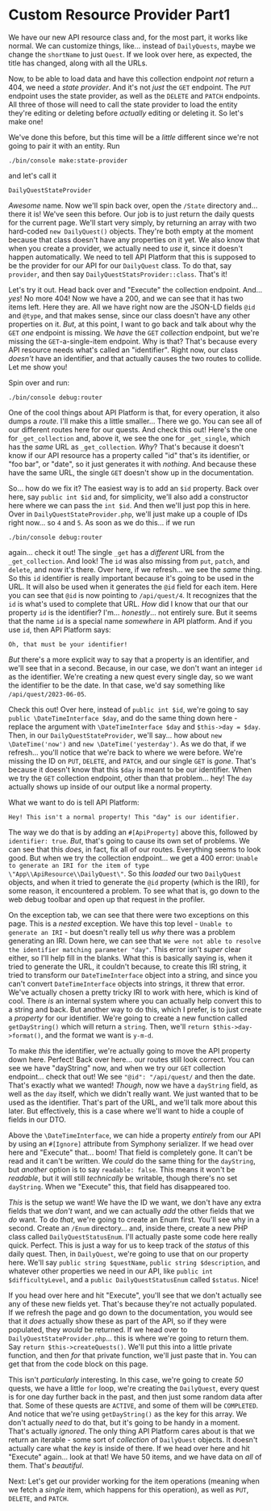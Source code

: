 # Custom Resource Provider Part1

We have our new API resource class and, for the most part, it works like normal. We can customize things, like... instead of `DailyQuests`, maybe we change the `shortName` to just `Quest`. If we look over here, as expected, the title has changed, along with all the URLs.

Now, to be able to load data and have this collection endpoint *not* return a 404, we need a *state provider*. And it's not *just* the `GET` endpoint. The `PUT` endpoint uses the state provider, as well as the `DELETE` and `PATCH` endpoints. All three of those will need to call the state provider to load the entity they're editing or deleting before *actually* editing or deleting it. So let's make one! 

We've done this before, but this time will be a *little* different since we're not going to pair it with an entity. Run

```terminal
./bin/console make:state-provider
```

and let's call it

```terminal
DailyQuestStateProvider
```

*Awesome* name. Now we'll spin back over, open the `/State` directory and... there it is! We've seen this before. Our job is to just return the daily quests for the current page. We'll start very simply, by returning an array with two hard-coded `new DailyQuest()` objects. They're both empty at the moment because that class doesn't have any properties on it yet. We also know that when you create a provider, we actually need to *use* it, since it doesn't happen automatically. We need to tell API Platform that this is supposed to be the provider for our API for our `DailyQuest` class. To do that, say `provider`, and then say `DailyQuestStatsProvider::class`. That's it!

Let's try it out. Head back over and "Execute" the collection endpoint. And... *yes*! No more 404! Now we have a 200, and we can see that it has two items left. Here they are. All we have right now are the JSON-LD fields `@id` and `@type`, and that makes sense, since our class doesn't have any other properties on it. *But*, at this point, I want to go back and talk about why the `GET` *one* endpoint is missing. We *have* the `GET` *collection* endpoint, but we're missing the `GET`-a-single-item endpoint. Why is that? That's because every API resource needs what's called an "identifier". Right now, our class *doesn't* have an identifier, and that actually causes the two routes to collide. Let me show you!

Spin over and run:

```terminal
./bin/console debug:router
```

One of the cool things about API Platform is that, for every operation, it also dumps a *route*. I'll make this a little smaller... There we go. You can see all of our different routes here for our quests. And check this out! Here's the one for `_get_collection` and, above it, we see the one for `_get_single`, which has the *same* URL as `_get_collection`. *Why*? That's because it doesn't know if our API resource has a property called "id" that's its identifier, or "foo bar", or "date", so it just generates it with *nothing*. And because these have the same URL, the single `GET` doesn't show up in the documentation.

So... how do we fix it? The easiest way is to add an `$id` property. Back over here, say `public int $id` and, for simplicity, we'll also add a constructor here where we can pass the `int $id`. And then we'll just pop this in here. Over in `DailyQuestStateProvider.php`, we'll just make up a couple of IDs right now... so `4` and `5`. As soon as we do this... if we run

```terminal
./bin/console debug:router
```
again... check it out! The single `_get` has a *different* URL from the `_get_collection`. And look! The `id` was also missing from `put`, `patch`, and `delete`, and now it's there. Over here, if we refresh... we see the *same* thing. So this `id` identifier is really important because it's going to be used in the URL. It will also be used when it generates the `@id` field for each item. Here you can see that `@id` is now pointing to `/api/quest/4`. It recognizes that the `id` is what's used to complete that URL. *How* did I know that our that our property `id` is the identifier? I'm... *honestly*... not entirely sure. But it seems that the name `id` is a special name *somewhere* in API platform. And if you use `id`, then API Platform says:

`Oh, that must be your identifier!`

*But* there's a more explicit way to say that a property is an identifier, and we'll see that in a second. Because, in our case, we don't want an integer `id` as the identifier. We're creating a new quest every single day, so we want the identifier to be the date. In that case, we'd say something like `/api/quest/2023-06-05`.

Check this out! Over here, instead of `public int $id`, we're going to say `public \DateTimeInterface $day`, and do the same thing down here - replace the argument with `\DateTimeInterface $day` and `$this->day = $day`. Then, in our `DailyQuestStateProvider`, we'll say... how about `new \DateTime('now')` and `new \DateTime('yesterday')`. As we do that, if we refresh... you'll notice that we're back to where we were before. We're missing the ID on `PUT`, `DELETE`, and `PATCH`, and our single `GET` is *gone*. That's because it doesn't know that this `$day` is meant to be our identifier. When we try the `GET` collection endpoint, other than that problem... hey! The `day` actually shows up inside of our output like a normal property.

What we want to do is tell API Platform:

`Hey! This isn't a normal property! This "day" is our identifier.`

The way we do that is by adding an `#[ApiProperty]` above this, followed by `identifier: true`. *But*, that's going to cause its own set of problems. We can see that this *does*, in fact, fix all of our routes. Everything seems to look good. But when we try the collection endpoint... we get a 400 error: `Unable to generate an IRI for the item of type \"App\\ApiResource\\DailyQuest\"`. So this *loaded* our two `DailyQuest` objects, and when it tried to generate the `@id` property (which is the IRI), for some reason, it encountered a problem. To see what that is, go down to the web debug toolbar and open up that request in the profiler.

On the exception tab, we can see that there were two exceptions on this page. This is a *nested* exception. We have this top level - `Unable to generate an IRI` - but doesn't really tell us *why* there was a problem generating an IRI. Down here, we can see that `We were not able to resolve the identifier matching parameter "day"`. This error isn't *super* clear either, so I'll help fill in the blanks. What this is basically saying is, when it tried to generate the URL, it couldn't because, to create this IRI string, it tried to transform our `DateTimeInterface` object into a string, and since you can't convert `DateTimeInterface` objects into strings, it threw that error. We've actually chosen a pretty tricky IRI to work with here, which is kind of cool. There *is* an internal system where you can actually help convert this to a string and back. But another way to do this, which I prefer, is to just create a *property* for our identifier. We're going to create a new function called `getDayString()` which will return a `string`. Then, we'll `return $this->day->format()`, and the format we want is `y-m-d`.

To make *this* the identifier, we're actually going to move the API property down here. Perfect! Back over here... our routes still look correct. You can see we have "dayString" now, and when we try our `GET` collection endpoint... check that out! We see `"@id": "/api/quest/` and then the date. That's exactly what we wanted! *Though*, now we have a `dayString` field, as well as the `day` itself, which we didn't really want. We just wanted that to be used as the identifier. That's part of the URL, and we'll talk more about this later. But effectively, this is a case where we'll want to hide a couple of fields in our DTO.

Above the `\DateTimeInterface`, we can hide a property *entirely* from our API by using an `#[Ignore]` attribute from Symphony serializer. If we head over here and "Execute" that... boom! That field is completely gone. It can't be read and it can't be written. We *could* do the same thing for the `dayString`, but *another* option is to say `readable: false`. This means it won't be *readable*, but it will still *technically* be writable, though there's no set `dayString`. When we "Execute" this, that field has disappeared too.

*This* is the setup we want! We have the ID we want, we don't have any extra fields that we *don't* want, and we can actually *add* the other fields that we *do* want. To do *that*, we're going to create an Enum first. You'll see why in a second. Create an `/Enum` directory... and, inside there, create a new PHP class called `DailyQuestStatusEnum`. I'll actually paste some code here really quick. Perfect. This is just a way for us to keep track of the *status* of this daily quest. Then, in `DailyQuest`, we're going to use that on our property here. We'll say `public string $questName`, `public string $description`, and whatever other properties we need in our API, like `public int $difficultyLevel`, and a `public DailyQuestStatusEnum` called `$status`. Nice!

If you head over here and hit "Execute", you'll see that we don't actually see any of these new fields yet. That's because they're not actually populated. If we refresh the page and go down to the documentation, you would see that it *does* actually show these as part of the API, so if they were populated, they *would* be returned. If we head over to `DailyQuestStateProvider.php`... this is where we're going to return them. Say `return $this->createQuests()`. We'll put this into a little private function, and then *for* that private function, we'll just paste that in. You can get that from the code block on this page.

This isn't *particularly* interesting. In this case, we're going to create *50* quests, we have a little `for` loop, we're creating the `DailyQuest`, every quest is for one day further back in the past, and then just some random data after that. Some of these quests are `ACTIVE`, and some of them will be `COMPLETED`. And notice that we're using `getDayString()` as the key for this array. We don't actually *need* to do that, but it's going to be handy in a moment. That's actually *ignored*. The only thing API Platform cares about is that we return an iterable - some sort of *collection* of `DailyQuest` objects. It doesn't actually care what the *key* is inside of there. If we head over here and hit "Execute" again... look at that! We have 50 items, and we have data on *all* of them. That's *beautiful*.

Next: Let's get our provider working for the item operations (meaning when we fetch a *single* item, which happens for this operation), as well as `PUT`, `DELETE`, and `PATCH`.
